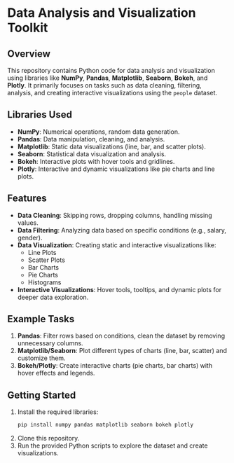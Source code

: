 # Data Analysis and Visualization Toolkit

## Overview
This repository contains Python code for data analysis and visualization using libraries like **NumPy**, **Pandas**, **Matplotlib**, **Seaborn**, **Bokeh**, and **Plotly**. It primarily focuses on tasks such as data cleaning, filtering, analysis, and creating interactive visualizations using the `people` dataset.

## Libraries Used
- **NumPy**: Numerical operations, random data generation.
- **Pandas**: Data manipulation, cleaning, and analysis.
- **Matplotlib**: Static data visualizations (line, bar, and scatter plots).
- **Seaborn**: Statistical data visualization and analysis.
- **Bokeh**: Interactive plots with hover tools and gridlines.
- **Plotly**: Interactive and dynamic visualizations like pie charts and line plots.

## Features
- **Data Cleaning**: Skipping rows, dropping columns, handling missing values.
- **Data Filtering**: Analyzing data based on specific conditions (e.g., salary, gender).
- **Data Visualization**: Creating static and interactive visualizations like:
  - Line Plots
  - Scatter Plots
  - Bar Charts
  - Pie Charts
  - Histograms
- **Interactive Visualizations**: Hover tools, tooltips, and dynamic plots for deeper data exploration.

## Example Tasks
1. **Pandas**: Filter rows based on conditions, clean the dataset by removing unnecessary columns.
2. **Matplotlib/Seaborn**: Plot different types of charts (line, bar, scatter) and customize them.
3. **Bokeh/Plotly**: Create interactive charts (pie charts, bar charts) with hover effects and legends.

## Getting Started
1. Install the required libraries:
   ```bash
   pip install numpy pandas matplotlib seaborn bokeh plotly
   ```
2. Clone this repository.
3. Run the provided Python scripts to explore the dataset and create visualizations.
